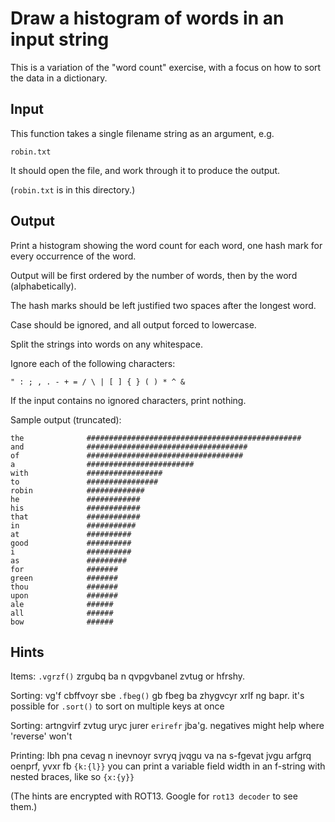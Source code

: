 # Draw a histogram of words in an input string

This is a variation of the "word count" exercise, with a focus on how to
sort the data in a dictionary.

## Input

This function takes a single filename string as an argument, e.g.

```
robin.txt
```

It should open the file, and work through it to produce the output.

(`robin.txt` is in this directory.)

## Output

Print a histogram showing the word count for each word, one hash mark
for every occurrence of the word.

Output will be first ordered by the number of words, then by the word
(alphabetically).

The hash marks should be left justified two spaces after the longest
word.

Case should be ignored, and all output forced to lowercase.

Split the strings into words on any whitespace.

Ignore each of the following characters:

```
" : ; , . - + = / \ | [ ] { } ( ) * ^ &
```

If the input contains no ignored characters, print nothing.

Sample output (truncated):

```
the              ################################################
and              ####################################
of               ###################################
a                ########################
with             #################
to               ################
robin            #############
he               ############
his              ############
that             ############
in               ###########
at               ##########
good             ##########
i                ##########
as               #########
for              #######
green            #######
thou             #######
upon             #######
ale              ######
all              ######
bow              ######
```

## Hints

Items: `.vgrzf()` zrgubq ba n qvpgvbanel zvtug or hfrshy.

Sorting: vg'f cbffvoyr sbe `.fbeg()` gb fbeg ba zhygvcyr xrlf ng bapr.
it's possible for `.sort()` to sort on multiple keys at once

Sorting: artngvirf zvtug uryc jurer `erirefr` jba'g.
negatives might help where 'reverse' won't

Printing: lbh pna cevag n inevnoyr svryq jvqgu va na s-fgevat jvgu
arfgrq oenprf, yvxr fb `{k:{l}}`
you can print a variable field width in an f-string with
nested braces, like so `{x:{y}}`

(The hints are encrypted with ROT13. Google for `rot13 decoder` to see
them.)

